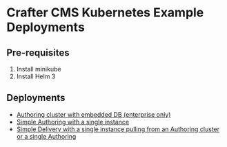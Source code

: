 # Crafter CMS Kubernetes Example Deployments

## Pre-requisites

1. Install minikube
2. Install Helm 3

## Deployments

- [Authoring cluster with embedded DB (enterprise only)](authoring/cluster)
- [Simple Authoring with a single instance](authoring/simple)
- [Simple Delivery with a single instance pulling from an Authoring cluster or a single Authoring](delivery/simple)